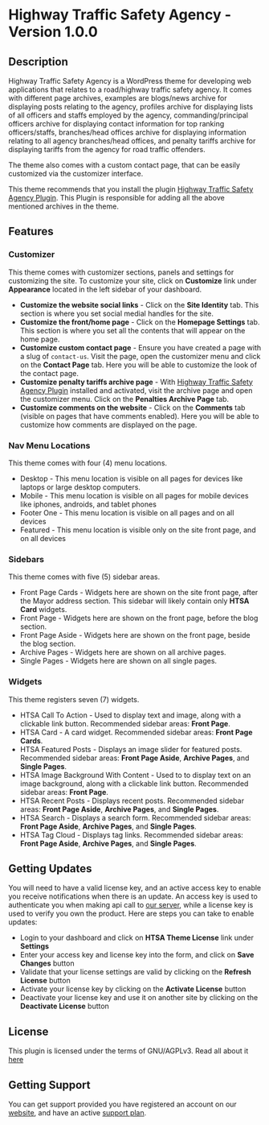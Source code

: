 # Highway Traffic Safety Agency - Version 1.0.0

## Description

Highway Traffic Safety Agency is a WordPress theme for developing web applications that relates to a road/highway traffic safety agency. It comes with different page archives, examples are blogs/news archive for displaying posts relating to the agency, profiles archive for displaying lists of all officers and staffs employed by the agency, commanding/principal officers archive for displaying contact information for top ranking officers/staffs, branches/head offices archive for displaying information relating to all agency branches/head offices, and penalty tariffs archive for displaying tariffs from the agency for road traffic offenders.

The theme also comes with a custom contact page, that can be easily customized via the customizer interface.

This theme recommends that you install the plugin [Highway Traffic Safety Agency Plugin](<https://codestar.com.ng/shop/highway-traffic-security-agency-plugin>). This Plugin is responsible for adding all the above mentioned archives in the theme.

## Features

### Customizer

This theme comes with customizer sections, panels and settings for customizing the site. To customize your site, click on **Customize** link under **Appearance** located in the left sidebar of your dashboard.

- **Customize the website social links** - Click on the **Site Identity** tab. This section is where you set social medial handles for the site.
- **Customize the front/home page** - Click on the **Homepage Settings** tab. This section is where you set all the contents that will appear on the home page.
- **Customize custom contact page** - Ensure you have created a page with a slug of `contact-us`. Visit the page, open the customizer menu and click on the **Contact Page** tab. Here you will be able to customize the look of the contact page.
- **Customize penalty tariffs archive page** - With [Highway Traffic Safety Agency Plugin](<https://codestar.com.ng/shop/highway-traffic-security-agency-plugin>) installed and activated, visit the archive page and open the customizer menu. Click on the **Penalties Archive Page** tab.
- **Customize comments on the website** - Click on the **Comments** tab (visible on pages that have comments enabled). Here you will be able to customize how comments are displayed on the page.

### Nav Menu Locations

This theme comes with four (4) menu locations.

- Desktop - This menu location is visible on all pages for devices like laptops or large desktop computers.
- Mobile - This menu location is visible on all pages for mobile devices like iphones, androids, and tablet phones
- Footer One - This menu location is visible on all pages and on all devices
- Featured - This menu location is visible only on the site front page, and on all devices

### Sidebars

This theme comes with five (5) sidebar areas.

- Front Page Cards - Widgets here are shown on the site front page, after the Mayor address section. This sidebar will likely contain only **HTSA Card** widgets.
- Front Page - Widgets here are shown on the front page, before the blog section.
- Front Page Aside - Widgets here are shown on the front page, beside the blog section.
- Archive Pages - Widgets here are shown on all archive pages.
- Single Pages - Widgets here are shown on all single pages.

### Widgets

This theme registers seven (7) widgets.

- HTSA Call To Action - Used to display text and image, along with a clickable link button. Recommended sidebar areas: **Front Page**.
- HTSA Card - A card widget. Recommended sidebar areas: **Front Page Cards**.
- HTSA Featured Posts - Displays an image slider for featured posts. Recommended sidebar areas: **Front Page Aside**, **Archive Pages**, and **Single Pages**.
- HTSA Image Background With Content - Used to to display text on an image background, along with a clickable link button. Recommended sidebar areas: **Front Page**.
- HTSA Recent Posts - Displays recent posts. Recommended sidebar areas: **Front Page Aside**, **Archive Pages**, and **Single Pages**.
- HTSA Search - Displays a search form. Recommended sidebar areas: **Front Page Aside**, **Archive Pages**, and **Single Pages**.
- HTSA Tag Cloud - Displays tag links. Recommended sidebar areas: **Front Page Aside**, **Archive Pages**, and **Single Pages**.

## Getting Updates

You will need to have a valid license key, and an active access key to enable you receive notifications when there is an update. An access key is used to authenticate you when making api call to [our server](<https://codestar.com.ng>), while a license key is used to verify you own the product. Here are steps you can take to enable updates:

- Login to your dashboard and click on **HTSA Theme License** link under **Settings**
- Enter your access key and license key into the form, and click on **Save Changes** button
- Validate that your license settings are valid by clicking on the **Refresh License** button
- Activate your license key by clicking on the **Activate License** button
- Deactivate your license key and use it on another site by clicking on the **Deactivate License** button

## License

This plugin is licensed under the terms of GNU/AGPLv3. Read all about it [here](<https://www.gnu.org/licenses/agpl-3.0.en.html>)

## Getting Support

You can get support provided you have registered an account on our [website](<https://codestar.com.ng>), and have an active [support plan](<https://codestar.com.ng/support-plans>).
